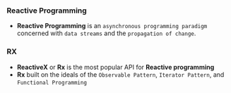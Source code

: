 
### Reactive Programming

* **Reactive Programming** is an `asynchronous programming paradigm` concerned with `data streams` and the `propagation of change`.

### RX

* **ReactiveX** or **Rx** is the most popular API for **Reactive programming**
* **Rx** built on the ideals of the `Observable Pattern`, `Iterator Pattern`, and `Functional Programming`
